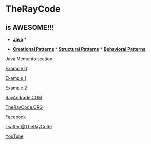 # TheRayCode
## is AWESOME!!!

* **[Java](../README.md)** * 

* **[Creational Patterns](../Creational/README.md)** * **[Structural Patterns](../Structural/README.md)** * **[Behavioral Patterns](../README.md)**

Java Memento section

[Example 0](./MO0/README.md)

[Example 1](./MO1/README.md)

[Example 2](./MO2/README.md)


[RayAndrade.COM](https://www.RayAndrade.com)

[TheRayCode.ORG](https://www.TheRayCode.org)

[Facebook](https://www.facebook.com/TheRayCode/)

[Twitter @TheRayCode](https://www.twitter.com/TheRayCode/)

[YouTube](https://www.youtube.com/AndradeRay/)


